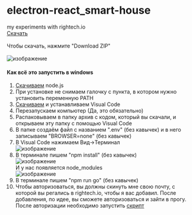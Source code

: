# electron-react_smart-house
my experiments with rightech.io<br/>
[Скачать](https://youtu.be/dQw4w9WgXcQ)<br/>
<br/>
Чтобы скачать, нажмите "Download ZIP"<br/>
<br/>
![изображение](https://user-images.githubusercontent.com/52961821/132899361-d6e0ee49-207f-4a54-97f9-08dd49ad6c85.png)
#### Как всё это запустить в windows
1. [Скачиваем](https://nodejs.org/ru/) node.js
2. При установке не снимаем галочку с пункта, в котором нужно установить переменную PATH
3. [Скачиваем](https://code.visualstudio.com/) и устанавливаем Visual Code
4. Перезапускаем компьютер (Да, это обязательно)
5. Распаковываем в папку архив с кодом, который вы скачали, и открываем эту папку с помощью Visual Code
6. В папке создаём файл с названием ".env" (без кавычек) и в него записываем "BROWSER=none" (без кавычек)
7. В Visual Code нажимаем Вид->Терминал<br/>
![изображение](https://user-images.githubusercontent.com/52961821/132914834-5bafa0ab-1449-458b-a344-e75cf8d0794a.png)
8. В терминале пишем "npm install" (без кавычек)<br/>
![изображение](https://user-images.githubusercontent.com/52961821/132917053-1b36e195-2177-4f34-a22a-490075f992ae.png)<br/>
И у нас появляется node_modules<br/>
![изображение](https://user-images.githubusercontent.com/52961821/132913822-ef017cf3-422e-4ee2-854c-c42857f87f24.png)<br/>
9. В терминале пишем "npm run go" (без кавычек)
10. Чтобы авторизоваться, вы должны скинуть мне свою почту, с которой вы регались в rightech.io, чтобы я вас добавил. После добавления, по идее, вы сможете авторизоваться и зайти в прогу. После авторизации необходимо запустить [скрипт](https://github.com/FDLV/smart-vacuum_cleaner-script) 
